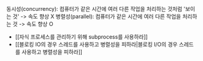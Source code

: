 동시성(concurrency): 컴퓨터가 같은 시간에 여러 다른 작업을 처리하는 것처럼 '보이는 것' -> 속도 향상 X
병렬성(parallel): 컴퓨터가 같은 시간에 여러 다른 작업을 처리하는 것 -> 속도 향상 O
- [[자식 프로세스를 관리하기 위해 subprocess를 사용하라]]
- [[블로킹 IO의 경우 스레드를 사용하고 병렬성을 피하라|블로킹 I/O의 경우 스레드를 사용하고 병렬성을 피하라]]